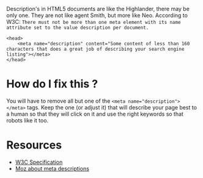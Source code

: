 Description's in HTML5 documents are like the Highlander, there may be only one. They are not like agent Smith, but more like Neo. According to W3C: `There must not be more than one meta element with its name attribute set to the value description per document.`

```
<head>
	<meta name="description" content="Some content of less than 160 characters that does a great job of describing your search engine listing"></meta>
</head>
```

# How do I fix this ?

You will have to remove all but one of the `<meta name="description"></meta>` tags. Keep the one (or adjust it) that will describe your page best to a human so that they will click on it and use the right keywords so that robots like it too. 

# Resources

* [W3C Specification](https://www.w3.org/TR/html5/document-metadata.html#standard-metadata-names)
* [Moz about meta descriptions](https://moz.com/learn/seo/meta-description)
